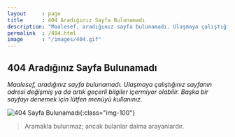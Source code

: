 ```yaml
---
layout     : page
title      : 404 Aradığınız Sayfa Bulunamadı
description: "Maalesef, aradığınız sayfa bulunamadı. Ulaşmaya çalıştığınız sayfanın adresi değişmiş ya da artık geçerli bilgiler içermiyor olabilir."
permalink  : /404.html
image      : "/images/404.gif"
---
```


## 404 Aradığınız Sayfa Bulunamadı

*Maalesef, aradığınız sayfa bulunamadı. Ulaşmaya çalıştığınız sayfanın adresi değişmiş ya da artık geçerli bilgiler içermiyor olabilir. Başka bir sayfayı denemek için lütfen menüyü kullanınız.*

![404 Sayfa Bulunamadı]({{site.url}}/images/404.gif "404 Sayfa Bulunamadı"){:class="img-100"}

<blockquote class="blockquote__alternative">
    Aramakla bulunmaz; ancak bulanlar daima arayanlardır.
</blockquote>
